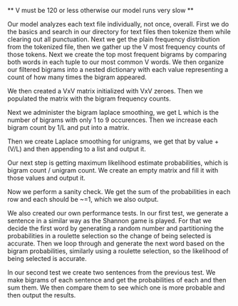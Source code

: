 ** V must be 120 or less otherwise our model runs very slow **

Our model analyzes each text file individually, not once, overall. First we do the basics and search in our directory for text files then tokenize them while clearing out all punctuation. Next we get the plain frequency distribution from the tokenized file, then we gather up the V most frequency counts of those tokens. Next we create the top most frequent bigrams by comparing both words in each tuple to our most common V words. We then organize our filtered bigrams into a nested dictionary with each value representing a count of how many times the bigram appeared.

We then created a VxV matrix initialized with VxV zeroes. Then we populated the matrix with the bigram frequency counts.

Next we administer the bigram laplace smoothing, we get L which is the number of bigrams with only 1 to 9 occurences. Then we increase each bigram count by 1/L and put into a matrix.

Then we create Laplace smoothing for unigrams, we get that by value + (V/L) and then appending to a list and output it.

Our next step is getting maximum likelihood estimate probabilities, which is bigram count / unigram count. We create an empty matrix and fill it with those values and output it.

Now we perform a sanity check. We get the sum of the probabilities in each row and each should be ~=1, which we also output.

We also created our own performance tests. In our first test, we generate a sentence in a similar way as the Shannon game is played. For that we decide the first word by generating a random number and partitioning the probabilities in a roulette selection so the change of being selected is accurate. Then we loop through and generate the next word based on the bigram probabilities, similarly using a roulette selection, so the likelihood of being selected is accurate.

In our second test we create two sentences from the previous test. We make bigrams of each sentence and get the probabilities of each and then sum them. We then compare them to see which one is more probable and then output the results.
